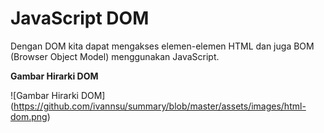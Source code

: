 # JavaScript DOM
Dengan DOM kita dapat mengakses elemen-elemen HTML dan juga BOM (Browser Object Model)
menggunakan JavaScript.

**Gambar Hirarki DOM**

![Gambar Hirarki DOM]
(https://github.com/ivannsu/summary/blob/master/assets/images/html-dom.png)